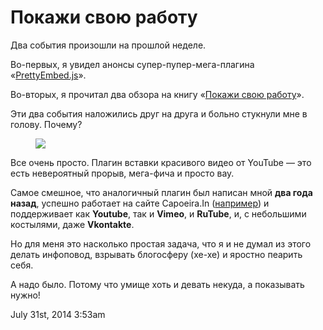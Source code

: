# Покажи свою работу

Два события произошли на прошлой неделе.

Во-первых, я увидел анонсы супер-пупер-мега-плагина
«[PrettyEmbed.js](http://codepen.io/mike-zarandona/full/FELxi/)».

Во-вторых, я прочитал два обзора на книгу «[Покажи свою
работу](http://www.mann-ivanov-ferber.ru/books/pokaji_svoju_rabotu/)».

Эти два события наложились друг на друга и больно стукнули мне в голову.
Почему?

<figure>
<img src="./_resources/93388253041_0.png" data-orig-height="155"
data-orig-width="500" data-orig-src="" />
</figure>

Все очень просто. Плагин вставки красивого видео от YouTube — это есть
невероятный прорыв, мега-фича и просто вау.

Самое смешное, что аналогичный плагин был написан мной **два года
назад**, успешно работает на сайте Capoeira.In
([например](http://capoeira.in/events/2014/01/25/formatura.html)) и
поддерживает как **Youtube**, так и **Vimeo**, и **RuTube**, и, с
небольшими костылями, даже **Vkontakte**.

Но для меня это насколько простая задача, что я и не думал из этого
делать инфоповод, взрывать блогосферу (хе-хе) и яростно пеарить себя.

А надо было. Потому что умище хоть и девать некуда, а показывать нужно!

<span id="timestamp"> July 31st, 2014 3:53am </span>
